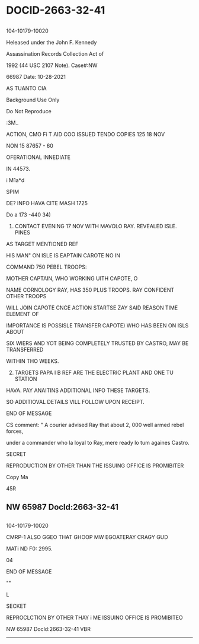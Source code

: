 # DOCID-2663-32-41

##
104-10179-10020

Heleased under the John F. Kennedy

Assassination Records Collection Act of

1992 (44 USC 2107 Note). Case#:NW

66987 Date: 10-28-2021

AS TUANTO CIA

Background Use Only

Do Not Reproduce

:ЗM..

ACTION, CMO Fi T AID COO ISSUED TENDO COPIES 125 18 NOV

NON 15 87657 - 60

OFERATIONAL INNEDIATE

IN 44573.

i M1a*d

SPIM

DE? INFO HAVA CITE MASH 1725

Do a 173 -440 34)

1. CONTACT EVENING 17 NOV WITH MAVOLO RAY. REVEALED ISLE. PINES

AS TARGET MENTIONED REF

HIS MAN" ON ISLE IS EAPTAIN CAROTE NO IN

COMMAND 750 PEBEL TROOPS:

MOTHER CAPTAIN, WHO WORKING UITH CAPOTE, O

NAME CORNOLOGY RAY, HAS 350 PLUS TROOPS. RAY CONFIDENT OTHER TROOPS

WILL JOIN CAPOTE CNCE ACTION STARTSE ZAY SAID REASON TIME ELEMENT OF

IMPORTANCE IS POSSISLE TRANSFER CAPOTE) WHO HAS BEEN ON ISLS ABOUT

SIX WIERS AND YOT BEING COMPLETELY TRUSTED BY CASTRO, MAY BE TRANSFERRED

WITHIN THO WEEKS.

2. TARGETS PAPA I B REF ARE THE ELECTRIC PLANT AND ONE TU STATION

HAVA. PAY ANAITINS ADDITIONAL INFO THESE TARGETS.

SO ADDITIOVAL DETAILS VILL FOLLOW UPON RECEIPT.

END OF MESSAGE

CS comment: " A courier advised Ray that about 2, 000 well armed rebel forces,

under a commander who la loyal to Ray, mere ready lo tum againes Castro.

SECRET

REPRODUCTION BY OTHER THAN THE ISSUING OFFICE IS PROMIBITER

Copy Ma

45R

NW 65987 Docld:2663-32-41
---

##
104-10179-10020

CMRP-1 ALSO GGEO THAT GHOOP MW EGOATERAY CRAGY GUD

MATi ND F0: 2995.

04

END OF MESSAGE

""

L

SECKET

REPROCLCTION BY OTHER THAY i ME ISSUINO OFFICE IS PROMIBITEO

NW 65987 Docld:2663-32-41
VBR

---

